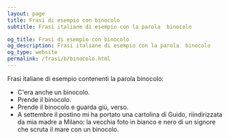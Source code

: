 ```yaml
---
layout: page
title: Frasi di esempio con binocolo 
subtitle: Frasi italiane di esempio con la parola  binocolo

og_title: Frasi di esempio con binocolo 
og_description: Frasi italiane di esempio con la parola  binocolo
og_type: website
permalink: /frasi/b/binocolo.html
---
```


Frasi italiane di esempio contenenti la parola binocolo:


- C'era anche un binocolo.
- Prende il binocolo.
- Prende il binocolo e guarda giù, verso.
- A settembre il postino mi ha portato una cartolina di Guido, riindirizzata da mia madre a Milano: la vecchia foto in bianco e nero di un signore che scruta il mare con un binocolo.
